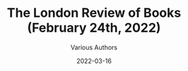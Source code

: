 ---
title: The London Review of Books (February 24th, 2022)
book: LRB-24-02-2022
author: Various Authors
kindle: false
spoilers: false
date: 2022-03-16
---